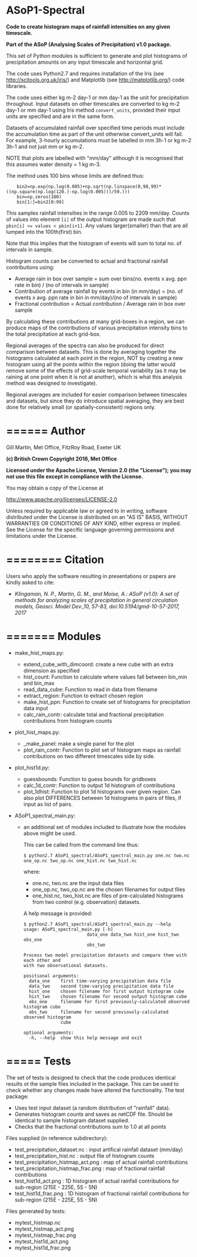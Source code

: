 # ASoP1-Spectral
**Code to create histogram maps of rainfall intensities on any given timescale.** 

**Part of the ASoP (Analysing Scales of Precipitation) v1.0 package.**

This set of Python modules is sufficient to generate and plot histograms of precipitation amounts on any input timescale and horizontal grid.

The code uses Python2.7 and requires installation of the Iris (see http://scitools.org.uk/iris/) and Matplotlib (see  http://matplotlib.org/) code libraries.

The code uses either kg m-2 day-1 or mm day-1 as the unit for precipitation throughout. Input datasets on other timescales are converted to kg m-2 day-1 or mm day-1 using Iris method ``convert_units``, provided their input units are specified and are in the same form. 

Datasets of accumulated rainfall over specified time periods must include the accumulation time as part of the unit otherwise convert_units will fail. For example, 3-hourly accumulations must be labelled in mm 3h-1 or kg m-2 3h-1 and not just mm or kg m-2.

NOTE that plots are labelled with "mm/day" although it is recognised that this assumes water density = 1 kg m-3.

The method uses 100 bins whose limits are defined thus:

        bin2=np.exp(np.log(0.005)+np.sqrt(np.linspace(0,98,99)*((np.square(np.log(120.)-np.log(0.005)))/59.)))
        bin=np.zeros(100)
        bin[1:]=bin2[0:99]

This samples rainfall intensities in the range 0.005 to 2209 mm/day. Counts of values into element ``[i]`` of the output histogram are made such that ``pbin[i] <= values < pbin[i+1]``. Any values larger(smaller) than that are all lumped into the 100th(first) bin.

Note that this implies that the histogram of events will sum to total no. of intervals in sample.

Histogram counts can be converted to actual and fractional rainfall contributions using:

* Average rain in box over sample = sum over bins(no. events x avg. ppn rate in bin) / (no of intervals in sample)
* Contribution of average rainfall by events in bin (in mm/day) = (no. of events x avg. ppn rate in bin in mm/day)/(no of intervals in sample)
* Fractional contribution = Actual contribution / Average rain in box over sample

By calculating these contributions at many grid-boxes in a region, we can produce maps of the contributions of various precipitation intensity bins to the total precipitation at each grid-box. 

Regional averages of the spectra can also be produced for direct comparison between datasets. This is done by averaging together the histograms calculated at each point in the region, NOT by creating a new histogram using all the points within the region (doing the latter would remove some of the effects of grid-scale temporal variability (as it may be raining at one point when it is not at another), which is what this analysis method was designed to investigate).

Regional averages are included for easier comparison between timescales and datasets, but since they do introduce spatial averaging, they are best done for relatively small (or spatially-consistent) regions only.

======
Author
======

Gill Martin, Met Office, FitzRoy Road, Exeter UK

**(c) British Crown Copyright 2016, Met Office**

**Licensed under the Apache License, Version 2.0 (the "License");
you may not use this file except in compliance with the License.**

You may obtain a copy of the License at

 http://www.apache.org/licenses/LICENSE-2.0

Unless required by applicable law or agreed to in writing, software
distributed under the License is distributed on an "AS IS" BASIS,
WITHOUT WARRANTIES OR CONDITIONS OF ANY KIND, either express or implied.
See the License for the specific language governing permissions and
limitations under the License.

========
Citation
========

Users who apply the software resulting in presentations or papers are kindly asked to cite:

* *Klingaman, N. P., Martin, G. M., and Moise, A.: ASoP (v1.0): A set of methods for analyzing scales of precipitation in general circulation models, Geosci. Model Dev.,10, 57-83, doi:10.5194/gmd-10-57-2017, 2017*

=======
Modules
=======

* make_hist_maps.py:
    * extend_cube_with_dimcoord: create a new cube with an extra dimension as specified
    * hist_count: Function to calculate where values fall between bin_min and bin_max
    * read_data_cube: Function to read in data from filename
    * extract_region: Function to extract chosen region
    * make_hist_ppn: Function to create set of histograms for precipitation data input 
    * calc_rain_contr: calculate total and fractional precipitation contributions from histogram counts

* plot_hist_maps.py:
    * _make_panel: make a single panel for the plot
    * plot_rain_contr: Function to plot set of histogram maps as rainfall contributions on two different timescales side by side.

* plot_hist1d.py:
    * guessbounds: Function to guess bounds for gridboxes
    * calc_1d_contr: Function to output 1d histogram of contributions
    * plot_1dhist: Function to plot 1d histograms over given region. Can also plot DIFFERENCES between 1d histograms in pairs of files, if input as list of pairs.

* ASoP1_spectral_main.py: 
    * an additional set of modules included to illustrate how the modules above might be used. 

      This can be called from the command line thus:
        
          $ python2.7 ASoP1_spectral/ASoP1_spectral_main.py one.nc two.nc one_op.nc two_op.nc one_hist.nc two_hist.nc

      where:
        * one.nc, two.nc are the input data files
        * one_op.nc, two_op.nc are the chosen filenames for output files
        * one_hist.nc, two_hist.nc are files of pre-calculated histograms from two control (e.g. observation) datasets.

      A help message is provided:
        
          $ python2.7 ASoP1_spectral/ASoP1_spectral_main.py --help                                                
          usage: ASoP1_spectral_main.py [-h]
                                  data_one data_two hist_one hist_two obs_one
                                  obs_two
        
          Process two model precipitation datasets and compare them with each other and
          with two observational datasets.
        
          positional arguments:
            data_one    first time-varying precipitation data file
            data_two    second time-varying precipitation data file
            hist_one    chosen filename for first output histogram cube
            hist_two    chosen filename for second output histogram cube
            obs_one     filename for first previously-calculated observed histogram cube
            obs_two     filename for second previously-calculated observed histogram
                        cube
        
          optional arguments:
            -h, --help  show this help message and exit


=====
Tests
=====

The set of tests is designed to check that the code produces identical results ot the sample files included in the package. This can be used to check whether any changes made have altered the functionality. The test package: 

* Uses test input dataset (a random distribution of "rainfall" data). 
* Generates histogram counts and saves as netCDF file. Should be identical to sample histogram dataset supplied.
* Checks that the fractional contributions sum to 1.0 at all points

Files supplied (in reference subdirectory):

* test_precipitation_dataset.nc : input artifical rainfall dataset (mm/day)
* test_precipitation_hist.nc : output file of histogram counts
* test_precipitation_histmap_act.png : map of actual rainfall contributions
* test_precipitation_histmap_frac.png : map of fractional rainfall contributions
* test_hist1d_act.png : 1D histogram of actual rainfall contributions for sub-region (215E - 225E, 5S - 5N)
* test_hist1d_frac.png : 1D histogram of fractional rainfall contributions for sub-region (215E - 225E, 5S - 5N)

Files generated by tests:

* mytest_histmap.nc
* mytest_histmap_act.png
* mytest_histmap_frac.png
* mytest_hist1d_act.png
* mytest_hist1d_frac.png


